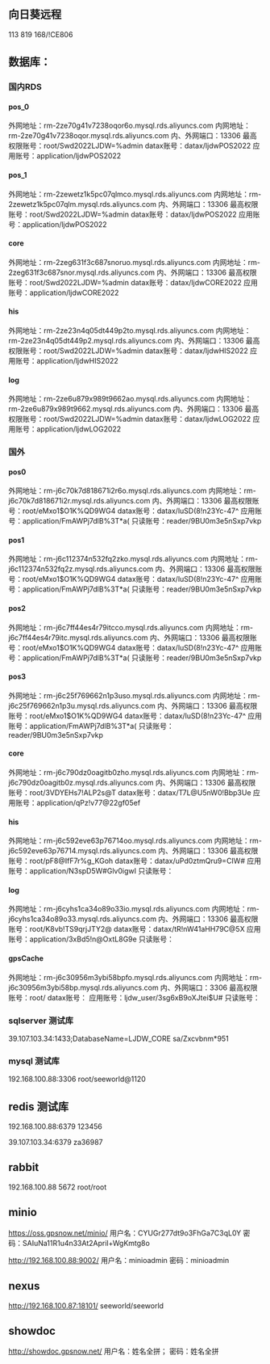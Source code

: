 ## 向日葵远程

113 819 168/!CE806

## 数据库：

### 国内RDS

#### pos_0

外网地址：rm-2ze70g41v7238oqor6o.mysql.rds.aliyuncs.com
内网地址：rm-2ze70g41v7238oqor.mysql.rds.aliyuncs.com
内、外网端口：13306
最高权限账号：root/Swd2022LJDW=%admin
datax账号：datax/ljdwPOS2022
应用账号：application/ljdwPOS2022

#### pos_1

外网地址：rm-2zewetz1k5pc07qlmco.mysql.rds.aliyuncs.com
内网地址：rm-2zewetz1k5pc07qlm.mysql.rds.aliyuncs.com
内、外网端口：13306
最高权限账号：root/Swd2022LJDW=%admin
datax账号：datax/ljdwPOS2022
应用账号：application/ljdwPOS2022

#### core
外网地址：rm-2zeg631f3c687snoruo.mysql.rds.aliyuncs.com
内网地址：rm-2zeg631f3c687snor.mysql.rds.aliyuncs.com
内、外网端口：13306
最高权限账号：root/Swd2022LJDW=%admin
datax账号：datax/ljdwCORE2022
应用账号：application/ljdwCORE2022


#### his
外网地址：rm-2ze23n4q05dt449p2to.mysql.rds.aliyuncs.com
内网地址：rm-2ze23n4q05dt449p2.mysql.rds.aliyuncs.com
内、外网端口：13306
最高权限账号：root/Swd2022LJDW=%admin
datax账号：datax/ljdwHIS2022
应用账号：application/ljdwHIS2022

#### log
外网地址：rm-2ze6u879x989t9662ao.mysql.rds.aliyuncs.com
内网地址：rm-2ze6u879x989t9662.mysql.rds.aliyuncs.com
内、外网端口：13306
最高权限账号：root/Swd2022LJDW=%admin
datax账号：datax/ljdwLOG2022
应用账号：application/ljdwLOG2022

### 国外

#### pos0
外网地址：rm-j6c70k7d818671i2r6o.mysql.rds.aliyuncs.com
内网地址：rm-j6c70k7d818671i2r.mysql.rds.aliyuncs.com
内、外网端口：13306
最高权限账号：root/eMxo1$O1K%QD9WG4
datax账号：datax/luSD(8!n23Yc-47^
应用账号：application/FmAWPj7dlB%3T*a(
只读账号：reader/9BU0m3e5nSxp7vkp

#### pos1
外网地址：rm-j6c112374n532fq2zko.mysql.rds.aliyuncs.com
内网地址：rm-j6c112374n532fq2z.mysql.rds.aliyuncs.com
内、外网端口：13306
最高权限账号：root/eMxo1$O1K%QD9WG4
datax账号：datax/luSD(8!n23Yc-47^
应用账号：application/FmAWPj7dlB%3T*a(
只读账号：reader/9BU0m3e5nSxp7vkp


#### pos2
外网地址：rm-j6c7ff44es4r79itcco.mysql.rds.aliyuncs.com
内网地址：rm-j6c7ff44es4r79itc.mysql.rds.aliyuncs.com
内、外网端口：13306
最高权限账号：root/eMxo1$O1K%QD9WG4
datax账号：datax/luSD(8!n23Yc-47^
应用账号：application/FmAWPj7dlB%3T*a(
只读账号：reader/9BU0m3e5nSxp7vkp

#### pos3
外网地址：rm-j6c25f769662n1p3uso.mysql.rds.aliyuncs.com
内网地址：rm-j6c25f769662n1p3u.mysql.rds.aliyuncs.com
内、外网端口：13306
最高权限账号：root/eMxo1$O1K%QD9WG4
datax账号：datax/luSD(8!n23Yc-47^
应用账号：application/FmAWPj7dlB%3T*a(
只读账号：reader/9BU0m3e5nSxp7vkp

#### core
外网地址：rm-j6c790dz0oagitb0zho.mysql.rds.aliyuncs.com
内网地址：rm-j6c790dz0oagitb0z.mysql.rds.aliyuncs.com
内、外网端口：13306
最高权限账号：root/3VDYEHs7!ALP2s@T
datax账号：datax/T7L@U5nW0!Bbp3Ue
应用账号：application/qPz!v77@22gf05ef


#### his

外网地址：rm-j6c592eve63p76714oo.mysql.rds.aliyuncs.com
内网地址：rm-j6c592eve63p76714.mysql.rds.aliyuncs.com
内、外网端口：13306
最高权限账号：root/pF8@IfF7r%g_KGoh
datax账号：datax/uPd0ztmQru9=CIW#
应用账号：application/N3spD5W#Glv0igwI
只读账号：

#### log
外网地址：rm-j6cyhs1ca34o89o33io.mysql.rds.aliyuncs.com
内网地址：rm-j6cyhs1ca34o89o33.mysql.rds.aliyuncs.com
内、外网端口：13306
最高权限账号：root/K8vb!TS9qrjJTY2@
datax账号：datax/tR!nW41aHH79C@5X
应用账号：application/3xBd5!n@OxtL8G9e
只读账号：

#### gpsCache
外网地址：rm-j6c30956m3ybi58bpfo.mysql.rds.aliyuncs.com
内网地址：rm-j6c30956m3ybi58bp.mysql.rds.aliyuncs.com
内、外网端口：3306
最高权限账号：root/
datax账号：
应用账号：ljdw_user/3sg6xB9oXJtei$U#
只读账号：

### sqlserver 测试库

39.107.103.34:1433;DatabaseName=LJDW_CORE 
sa/Zxcvbnm*951

### mysql 测试库

192.168.100.88:3306 
root/seeworld@1120

## redis 测试库

192.168.100.88:6379 
123456

39.107.103.34:6379 
za36987

## rabbit

192.168.100.88
5672
root/root

## minio

https://oss.gpsnow.net/minio/
用户名：CYUGr277dt9o3FhGa7C3qL0Y 
密码：SAIuNa11R1u4n33At2April+WgKmtg8o

http://192.168.100.88:9002/
用户名：minioadmin 
密码：minioadmin

## nexus

http://192.168.100.87:18101/
seeworld/seeworld

## showdoc

http://showdoc.gpsnow.net/
用户名：姓名全拼；
密码：姓名全拼